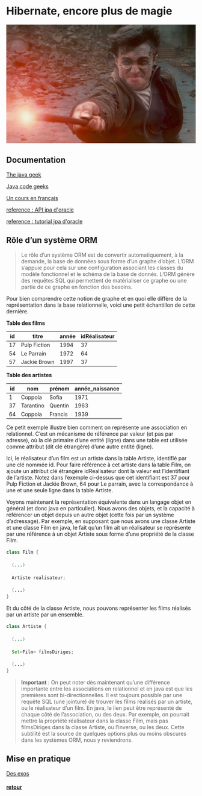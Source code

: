 # Hibernate, encore plus de magie

![magic](img/more-magic.png)

## Documentation
[The java geek](http://www.thejavageek.com/jpa-tutorials/)

[Java code geeks](https://www.javacodegeeks.com/2015/02/jpa-tutorial.html#entitymanager)

[Un cours en français](http://orm.bdpedia.fr/introjpa.html)

[reference : API jpa d'oracle](https://docs.oracle.com/javaee/7/api/javax/persistence/package-summary.html)

[reference : tutorial jpa d'oracle](https://docs.oracle.com/javaee/7/tutorial/partpersist.htm)

## Rôle d’un système ORM

> Le rôle d’un système ORM est de convertir automatiquement, à la demande, la base de données sous forme d’un graphe d’objet. L’ORM s’appuie pour cela sur une configuration associant les classes du modèle fonctionnel et le schéma de la base de donnés. L’ORM génère des requêtes SQL qui permettent de matérialiser ce graphe ou une partie de ce graphe en fonction des besoins.

Pour bien comprendre cette notion de graphe et en quoi elle diffère de la représentation dans la base relationnelle, voici une petit échantillon de cette dernière.

**Table des films**

id	| titre      |	année  |idRéalisateur
-----|-----------|---------|----------------
17	|Pulp Fiction| 1994    |	37
54	|Le Parrain	 | 1972	   | 64
57	|Jackie Brown	| 1997	| 37

**Table des artistes**

id	|nom|	prénom	|année_naissance
---|----|---------|------------------
1	|Coppola	| Sofia	|1971
37|	Tarantino |	Quentin|	1963
64|	Coppola	 | Francis|	1939

Ce petit exemple illustre bien comment on représente une association en relationnel. C’est un mécanisme de référence par valeur (et pas par adresse), où la clé primaire d’une entité (ligne) dans une table est utilisée comme attribut (dit clé étrangère) d’une autre entité (ligne).

Ici, le réalisateur d’un film est un artiste dans la table Artiste, identifié par une clé nommée id. Pour faire référence à cet artiste dans la table Film, on ajoute un attribut clé étrangère idRealisateur dont la valeur est l’identifiant de l’artiste. Notez dans l’exemple ci-dessus que cet identifiant est 37 pour Pulp Fiction et Jackie Brown, 64 pour Le parrain, avec la correspondance à une et une seule ligne dans la table Artiste.

Voyons maintenant la représentation équivalente dans un langage objet en général (et donc java en particulier). Nous avons des objets, et la capacité à référencer un objet depuis un autre objet (cette fois par un système d’adressage). Par exemple, en supposant que nous avons une classe Artiste et une classe Film en java, le fait qu’un film ait un réalisateur se représente par une référence à un objet Artiste sous forme d’une propriété de la classe Film.

```java
class Film {

  (...)

  Artiste realisateur;

  (...)
}
```

Et du côté de la classe Artiste, nous pouvons représenter les films réalisés par un artiste par un ensemble.

```java
class Artiste {

  (...)

  Set<Film> filmsDiriges;

  (...)
}
```

> **Important** : On peut noter dès maintenant qu’une différence importante entre les associations en relationnel et en java est que les premières sont bi-directionnelles. Il est toujours possible par une requête SQL (une jointure) de trouver les films réalisés par un artiste, ou le réalisateur d’un film. En java, le lien peut être représenté de chaque côté de l’association, ou des deux. Par exemple, on pourrait mettre la propriété réalisateur dans la classe Film, mais pas filmsDiriges dans la classe Artiste, ou l’inverse, ou les deux. Cette subtilité est la source de quelques options plus ou moins obscures dans les systèmes ORM, nous y reviendrons.



## Mise en pratique   


[Des exos](td.md)   


#### [retour](../README.md)
